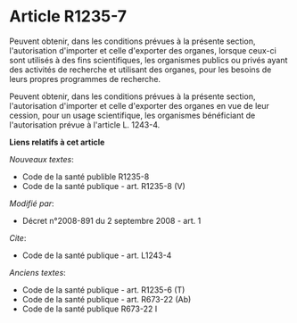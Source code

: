 # Article R1235-7

Peuvent obtenir, dans les conditions prévues à la présente section, l'autorisation d'importer et celle d'exporter des
organes, lorsque ceux-ci sont utilisés à des fins scientifiques, les organismes publics ou privés ayant des activités de
recherche et utilisant des organes, pour les besoins de leurs propres programmes de recherche. 

Peuvent obtenir, dans les conditions prévues à la présente section, l'autorisation d'importer et celle d'exporter des organes
en vue de leur cession, pour un usage scientifique, les organismes bénéficiant de l'autorisation prévue à l'article L.
1243-4.

**Liens relatifs à cet article**

_Nouveaux textes_:

  - Code de la santé publible R1235-8
  - Code de la santé publique - art. R1235-8 (V)

_Modifié par_:

  - Décret n°2008-891 du 2 septembre 2008 - art. 1

_Cite_:

  - Code de la santé publique - art. L1243-4

_Anciens textes_:

  - Code de la santé publique - art. R1235-6 (T)
  - Code de la santé publique - art. R673-22 (Ab)
  - Code de la santé publique R673-22 I

